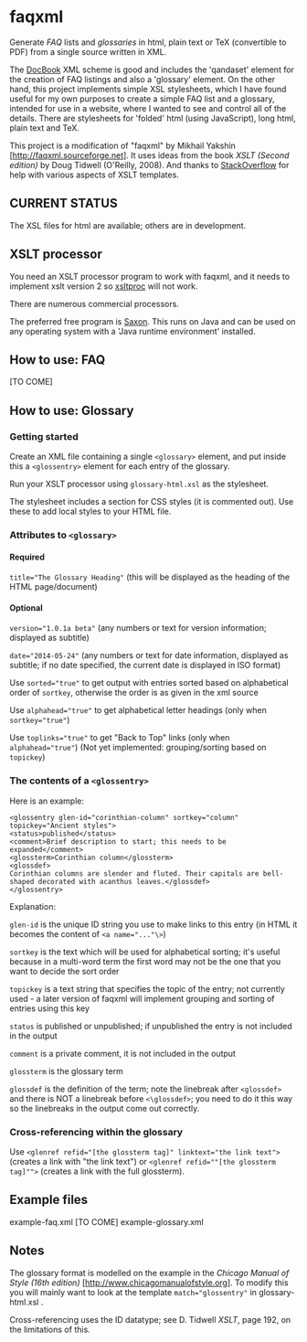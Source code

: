 faqxml
======

Generate _FAQ_ lists and _glossaries_ in html, plain text or TeX (convertible to PDF) from a single source written in XML.

The [DocBook](http://docbook.sourceforge.net/) XML scheme is good and includes the 'qandaset' element for the creation of FAQ listings and also a 'glossary' element. On the other hand, this project implements simple XSL stylesheets, which I have found useful for my own purposes to create a simple FAQ list and a glossary, intended for use in a website, where I wanted to see and control all of the details. There are stylesheets for 'folded' html (using JavaScript), long html, plain text and TeX. 

This project is a modification of "faqxml" by Mikhail Yakshin [http://faqxml.sourceforge.net]. It uses ideas from the book *XSLT (Second edition)* by Doug Tidwell (O'Reilly, 2008). And thanks to [StackOverflow](http://www.stackoverflow.com) for help with various aspects of XSLT templates.

CURRENT STATUS
--------------

The XSL files for html are available; others are in development.


XSLT processor
--------------

You need an XSLT processor program to work with faqxml, and it needs to implement xslt version 2 so [xsltproc](http://xmlsoft.org/XSLT/xsltproc.html) will not work. 

There are numerous commercial processors. 

The preferred free program is [Saxon](http://saxon.sourceforge.net/). This runs on Java and can be used on any operating system with a 'Java runtime environment' installed.


How to use: FAQ
---------------

[TO COME]


How to use: Glossary
--------------------

### Getting started

Create an XML file containing a single `<glossary>` element, and put inside this a `<glossentry>` element for each entry of
the glossary.

Run your XSLT processor using `glossary-html.xsl` as the stylesheet.

The stylesheet includes a section for CSS styles (it is commented out). Use these to add local styles to your HTML file. 

### Attributes to `<glossary>`

#### Required
`title="The Glossary Heading"` (this will be displayed as the heading of the HTML page/document)

#### Optional
`version="1.0.1a beta"` (any numbers or text for version information; displayed as subtitle)

`date="2014-05-24"` (any numbers or text for date information, displayed as subtitle; if no date specified, the current date is displayed in ISO format)

Use `sorted="true"` to get output with entries sorted based on alphabetical order of `sortkey`, otherwise the order is as given in the xml source

Use `alphahead="true"` to get alphabetical letter headings (only when `sortkey="true"`)
 
Use `toplinks="true"` to get "Back to Top" links (only when `alphahead="true"`)
(Not yet implemented: grouping/sorting based on `topickey`)

### The contents of a `<glossentry>`
Here is an example:

    <glossentry glen-id="corinthian-column" sortkey="column" topickey="Ancient styles"> 
    <status>published</status> 
    <comment>Brief description to start; this needs to be expanded</comment>
    <glossterm>Corinthian column</glossterm> 
    <glossdef> 
    Corinthian columns are slender and fluted. Their capitals are bell-shaped decorated with acanthus leaves.</glossdef> 
    </glossentry>

Explanation:

`glen-id` is the unique ID string you use to make links to this entry (in HTML it becomes the content of `<a name="..."\>`)

`sortkey` is the text which will be used for alphabetical sorting; it's useful because in a multi-word term the first word may not be the one that you want to decide the sort order

`topickey` is a text string that specifies the topic of the entry; not currently used - a later version of faqxml will implement grouping and sorting of entries using this key

`status` is published or unpublished; if unpublished the entry is not included in the output

`comment` is a private comment, it is not included in the output

`glossterm` is the glossary term

`glossdef` is the definition of the term; note the linebreak after `<glossdef>` and there is NOT a linebreak before `<\glossdef>`; you need to do it this way so the linebreaks in the output come out correctly.

### Cross-referencing within the glossary 
Use `<glenref refid="[the glossterm tag]" linktext="the link text">` (creates a link with "the link text") or `<glenref refid=""[the glossterm tag]"">` (creates a link with the full glossterm).

Example files
-------------

example-faq.xml [TO COME]
example-glossary.xml


Notes
-----

The glossary format is modelled on the example in the *Chicago Manual of Style (16th edition)* [http://www.chicagomanualofstyle.org]. To modify this you will mainly want to look at the template `match="glossentry"` in glossary-html.xsl .

Cross-referencing uses the ID datatype; see D. Tidwell *XSLT*, page 192, on the limitations of this.